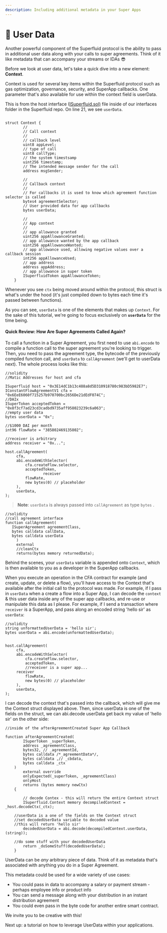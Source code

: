 ```yaml
---
description: Including additional metadata in your Super Apps
---
```


# 🔢 User Data

Another powerful component of the Superfluid protocol is the ability to pass in additional user data along with your calls to super agreements. Think of it like metadata that can accompany your streams or IDAs 😎

Before we look at user data, let's take a quick dive into a new element: **Context**.

Context is used for several key items within the Superfluid protocol such as gas optimization, governance, security, and SuperApp callbacks. One parameter that's also available for use within the context field is userData.

This is from the host interface ([ISuperfluid.sol)](https://github.com/superfluid-finance/protocol-monorepo/blob/dev/packages/ethereum-contracts/contracts/interfaces/superfluid/ISuperfluid.sol) file inside of our interfaces folder in the Superfluid repo. On line 21, we see `userData`.

```

struct Context {
        //
        // Call context
        //
        // callback level
        uint8 appLevel;
        // type of call
        uint8 callType;
        // the system timestsamp
        uint256 timestamp;
        // The intended message sender for the call
        address msgSender;

        //
        // Callback context
        //
        // For callbacks it is used to know which agreement function selector is called
        bytes4 agreementSelector;
        // User provided data for app callbacks
        bytes userData;

        //
        // App context
        //
        // app allowance granted
        uint256 appAllowanceGranted;
        // app allowance wanted by the app callback
        uint256 appAllowanceWanted;
        // app allowance used, allowing negative values over a callback session
        int256 appAllowanceUsed;
        // app address
        address appAddress;
        // app allowance in super token
        ISuperfluidToken appAllowanceToken;
    }

```

Whenever you see `ctx` being moved around within the protocol, this struct is what's under the hood (it's just compiled down to bytes each time it's passed between functions).

As you can see, `userData` is one of the elements that makes up `Context`. For the sake of this tutorial, we're going to focus exclusively on **`userData`** for the time being.

#### Quick Review: How Are Super Agreements Called Again?

To call a function in a Super Agreement, you first need to use `abi.encode` to compile a function call to the super agreement you're looking to trigger. Then, you need to pass the agreement type, the bytecode of the previously compiled function call, and `userData` to `callAgreement` (we'll get to userData next). The whole process looks like this:

```
//solidity
//Matic Addresses for host and cfa

ISuperfluid host = "0x3E14dC1b13c488a8d5D310918780c983bD5982E7";
IConstantFlowAgreementV1 cfa = "0x6EeE6060f715257b970700bc2656De21dEdF074C";
//DAIx
ISuperToken acceptedToken = "0x8f3cf7ad23cd3cadbd9735aff958023239c6a063";
//empty user data
bytes userData = "0x";

//$1000 DAI per month
int96 flowRate = "385802469135802";

//receiver is arbitrary
address receiver = "0x...";

host.callAgreement(
     cfa,
     abi.encodeWithSelector(
         cfa.createFlow.selector,
         acceptedToken,
				 receiver
         flowRate,
         new bytes(0) // placeholder
     ),
     userData,
);
```

> **Note**: `userData` is always passed into `callAgreement` as type `bytes` .&#x20;

```
//solidity 
//call agreement interface
function callAgreement(
   ISuperAgreement agreementClass,
   bytes calldata callData,
   bytes calldata userData
     )
     external
     //cleanCtx
     returns(bytes memory returnedData);
```

Behind the scenes, your `userData` variable is appended onto `Context`, which is then available to you as a developer in the SuperApp callbacks.

When you execute an operation in the CFA contract for example (and create, update, or delete a flow), you'll have access to the Context that's available after the initial call to the protocol was made. For example, if I pass in `userData` when a create a flow into a Super App, I can decode the `context` & this user data inside any of the super app callbacks, and re-use or manipulate this data as I please. For example, if I send a transaction where `receiver` is a SuperApp, and pass along an encoded string 'hello sir' as `userData`:

```
//solidity
string unformattedUserData = 'hello sir';
bytes userData = abi.encode(unformattedUserData);


host.callAgreement(
     cfa,
     abi.encodeWithSelector(
         cfa.createFlow.selector,
         acceptedToken,
         //receiver is a super app...
	 receiver
         flowRate,
         new bytes(0) // placeholder
     ),
     userData,
);
```

I can decode the context that's passed into the callback, which will give me the Context struct displayed above. Then, since userData is one of the fields on the struct, we can abi.decode userData get back my value of 'hello sir' on the other side:

```
//inside of the afterAgreementCreated Super App Callback

function afterAgreementCreated(
        ISuperToken _superToken,
        address _agreementClass,
        bytes32, // _agreementId,
        bytes calldata /*_agreementData*/,
        bytes calldata ,// _cbdata,
        bytes calldata _ctx
    )
        external override
        onlyExpected(_superToken, _agreementClass)
        onlyHost
        returns (bytes memory newCtx)
    {
        
        // decode Contex - this will return the entire Context struct
        ISuperfluid.Context memory decompiledContext = _host.decodeCtx(_ctx);

	//userData is a one of the fields on the Context struct
	//set decodedUserData variable to decoded value
	//this will return 'hello sir'
        decodedUserData = abi.decode(decompiledContext.userData, (string));
        
	//do some stuff with your decodedUserData
        return _doSomeStuff(decodedUserData);
    }
```

UserData can be _any_ arbitrary piece of data. Think of it as metadata that's associated with anything you do in a Super Agreement.

This metadata could be used for a wide variety of use cases:

* You could pass in data to accompany a salary or payment stream - perhaps employee info or product info
* You can send a message along with your distribution in an instant distribution agreement
* You could even pass in the byte code for another entire smart contract.

We invite you to be creative with this!

Next up: a tutorial on how to leverage UserData within your applications.
